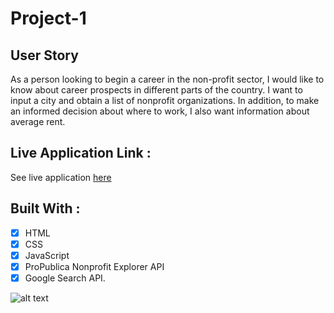 # Project-1

## User Story

As a person looking to begin a career in the non-profit sector, I would like to know about career prospects in different parts of the country. I want to input a city and obtain a list of nonprofit organizations. In addition, to make an informed decision about where to work, I also want information about average rent.

## Live Application Link :
See live application [here]()

## Built With : 
- [x] HTML
- [x] CSS
- [x] JavaScript
- [x] ProPublica Nonprofit Explorer API
- [x] Google Search API.

![alt text]()
